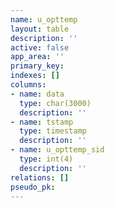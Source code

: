 ```yaml
---
name: u_opttemp
layout: table
description: ''
active: false
app_area: ''
primary_key: 
indexes: []
columns:
- name: data
  type: char(3000)
  description: ''
- name: tstamp
  type: timestamp
  description: ''
- name: u_opttemp_sid
  type: int(4)
  description: ''
relations: []
pseudo_pk: 
---
```


